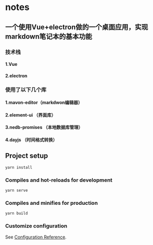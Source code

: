 # notes
## 一个使用Vue+electron做的一个桌面应用，实现markdown笔记本的基本功能
### 技术栈
#### 1.Vue
#### 2.electron
### 使用了以下几个库
#### 1.mavon-editor（markdwon编辑器）
#### 2.element-ui （界面库）
#### 3.nedb-promises （本地数据库管理）
#### 4.dayjs （时间格式转换）
## Project setup
```
yarn install
```

### Compiles and hot-reloads for development
```
yarn serve
```

### Compiles and minifies for production
```
yarn build
```

### Customize configuration
See [Configuration Reference](https://cli.vuejs.org/config/).
